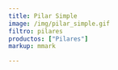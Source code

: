 ```yaml
---
title: Pilar Simple
image: /img/pilar_simple.gif
filtro: pilares
productos: ["Pilares"]
markup: mmark

---
```

